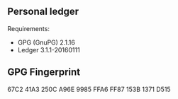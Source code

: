 Personal ledger
---

Requirements:
 - GPG (GnuPG) 2.1.16
 - Ledger 3.1.1-20160111

GPG Fingerprint
---
67C2 41A3 250C A96E 9985  FFA6 FF87 153B 1371 D515
